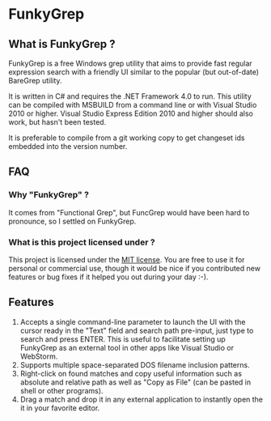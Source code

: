 FunkyGrep
=========
What is FunkyGrep ?
-------------------
FunkyGrep is a free Windows grep utility that aims to provide fast regular expression search with
a friendly UI similar to the popular (but out-of-date) BareGrep utility.

It is written in C# and requires the .NET Framework 4.0 to run.
This utility can be compiled with MSBUILD from a command line or with Visual Studio 2010 or higher.
Visual Studio Express Edition 2010 and higher should also work, but hasn't been tested.

It is preferable to compile from a git working copy to get changeset ids embedded into the version number.

FAQ
---
### Why "FunkyGrep" ?
It comes from "Functional Grep", but FuncGrep would have been hard to pronounce, so I settled on FunkyGrep.

### What is this project licensed under ?
This project is licensed under the [MIT license](http://opensource.org/licenses/MIT). You are free to use it for personal or commercial use, though it would be nice if you contributed new features or bug fixes if it helped you out during your day :-).

Features
--------
1. Accepts a single command-line parameter to launch the UI with the cursor ready in the "Text" field and search path pre-input, just type to search and press ENTER. This is useful to facilitate setting up FunkyGrep as an external tool in other apps like Visual Studio or WebStorm.
2. Supports multiple space-separated DOS filename inclusion patterns.
3. Right-click on found matches and copy useful information such as absolute and relative path as well as "Copy as File" (can be pasted in shell or other programs).
4. Drag a match and drop it in any external application to instantly open the it in your favorite editor.
